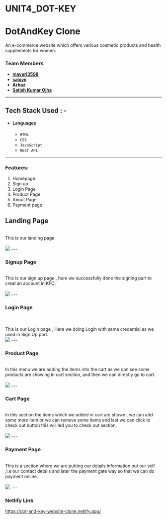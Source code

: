 # UNIT4_DOT-KEY
# DotAndKey Clone
An e-commerce website which offers various cosmetic products and health supplements for women.


### Team Members
- **[mayuri3598](https://github.com/mayuri3598)**
- **[salove](https://github.com/salove16)**
- **[Arbaz](https://github.com/Arbaz86)**
- **[Satish Kumar Ojha](https://github.com/satishkumarojha)** 

---


## Tech Stack Used : -

- #### Languages
  - `HTML`
  - `CSS`
  - `JavaScript`
  - `REST API`

---
### Features: 
  <ol>
    <li>Homepage</li>
    <li>Sign up</li>
     <li>Login Page</li>
    <li>Product Page</li>
     <li>About Page</li>
     <li>Payment page</li>
  </ol>


## Landing  Page
  <br>
   This is our landing page
  <br>
  <br>
   <img src="https://miro.medium.com/max/700/1*90jmKbvXVbUqCLzjpk85Rw.png"/>
---
 <h3>Signup Page</h3>
  <br>
  This is our sign up page , here we successfully done the signing part to creat an account in KFC.
 <br>
  <br>
  <img src="https://miro.medium.com/max/700/1*KaeQnnQAim1nmgeYAxDC6w.png"/>
---
 <h3>Login Page</h3>
   <br>
  <br>
  This is our Login page , Here we doing Login with same credential as we used in Sign Up part.
  <br>  
  <img src="https://miro.medium.com/max/700/1*WgS6ZGAd70EtmhZLFdZwSw.png"/>
  ---
 <h3>Product Page</h3>
   <br>
  In this menu we are adding the items into the cart as we can see some products are showing in cart section, and then we can directly go to cart.
  <br> 
  <br>
  <img src="https://miro.medium.com/max/700/1*p0wpr4fY0dkgGrHRYC674w.png"/>
  ---
 <h3>Cart Page</h3>
  <br>
  In this section the items which we added in cart are shown , we can add some more item or we can remove some items and last we can click to check out button this will led you to check out section.
  <br>
  <br>
  <img src="https://miro.medium.com/max/700/1*II-D18lHH76Fm33G5lJLqg.png"/>
  ---  
 <h3>Payment Page</h3>  
   <br>
  This is a section where we are putting our details information out our self ,i.e our contact details and later the payment gate way so that we can do payment online.
  <br>  
  <br>
  <img src="https://miro.medium.com/max/700/1*ayz0Y20CokZ5W-gf3d-IIA.png"/>
  ---
  



### Netlify Link
 https://dot-and-key-website-clone.netlify.app/

